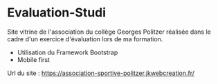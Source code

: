 # Evaluation-Studi

Site vitrine de l'association du collège Georges Politzer réalisée dans le cadre d'un exercice d'évaluation lors de ma formation.

- Utilisation du Framework Bootstrap
- Mobile first

Url du site : https://association-sportive-politzer.jkwebcreation.fr/
